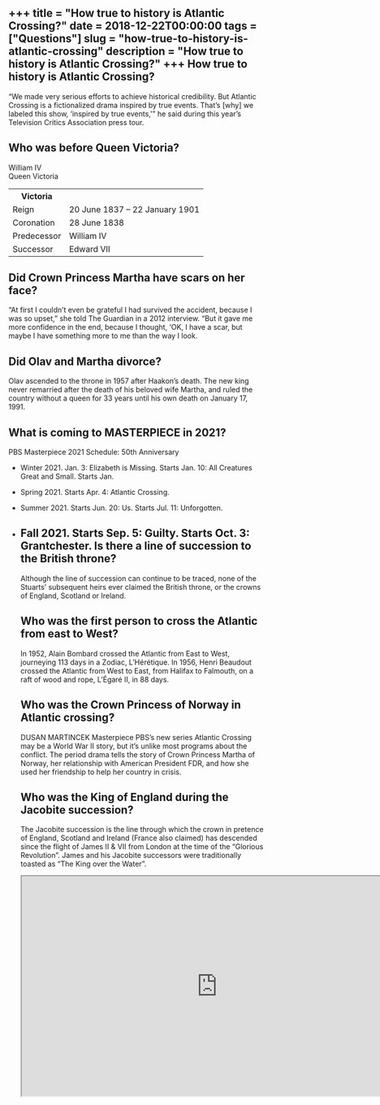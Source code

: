 +++
title = "How true to history is Atlantic Crossing?"
date = 2018-12-22T00:00:00
tags = ["Questions"]
slug = "how-true-to-history-is-atlantic-crossing"
description = "How true to history is Atlantic Crossing?"
+++
How true to history is Atlantic Crossing?
-----------------------------------------

“We made very serious efforts to achieve historical credibility. But Atlantic Crossing is a fictionalized drama inspired by true events. That’s \[why\] we labeled this show, ‘inspired by true events,'” he said during this year’s Television Critics Association press tour.

Who was before Queen Victoria?
------------------------------

William IV  
Queen Victoria

<table><tr><th>Victoria</th></tr><tr><td>Reign</td><td>20 June 1837 – 22 January 1901</td></tr><tr><td>Coronation</td><td>28 June 1838</td></tr><tr><td>Predecessor</td><td>William IV</td></tr><tr><td>Successor</td><td>Edward VII</td></tr></table>

Did Crown Princess Martha have scars on her face?
-------------------------------------------------

“At first I couldn’t even be grateful I had survived the accident, because I was so upset,” she told The Guardian in a 2012 interview. “But it gave me more confidence in the end, because I thought, ‘OK, I have a scar, but maybe I have something more to me than the way I look.

Did Olav and Martha divorce?
----------------------------

Olav ascended to the throne in 1957 after Haakon’s death. The new king never remarried after the death of his beloved wife Martha, and ruled the country without a queen for 33 years until his own death on January 17, 1991.

What is coming to MASTERPIECE in 2021?
--------------------------------------

PBS Masterpiece 2021 Schedule: 50th Anniversary

- Winter 2021. Jan. 3: Elizabeth is Missing. Starts Jan. 10: All Creatures Great and Small. Starts Jan.
- Spring 2021. Starts Apr. 4: Atlantic Crossing.
- Summer 2021. Starts Jun. 20: Us. Starts Jul. 11: Unforgotten.
- Fall 2021. Starts Sep. 5: Guilty. Starts Oct. 3: Grantchester. Is there a line of succession to the British throne?
    ----------------------------------------------------
    
    Although the line of succession can continue to be traced, none of the Stuarts’ subsequent heirs ever claimed the British throne, or the crowns of England, Scotland or Ireland.
    
    Who was the first person to cross the Atlantic from east to West?
    -----------------------------------------------------------------
    
    In 1952, Alain Bombard crossed the Atlantic from East to West, journeying 113 days in a Zodiac, L’Hérétique. In 1956, Henri Beaudout crossed the Atlantic from West to East, from Halifax to Falmouth, on a raft of wood and rope, L’Égaré II, in 88 days.
    
    Who was the Crown Princess of Norway in Atlantic crossing?
    ----------------------------------------------------------
    
    DUSAN MARTINCEK Masterpiece PBS’s new series Atlantic Crossing may be a World War II story, but it’s unlike most programs about the conflict. The period drama tells the story of Crown Princess Martha of Norway, her relationship with American President FDR, and how she used her friendship to help her country in crisis.
    
    Who was the King of England during the Jacobite succession?
    -----------------------------------------------------------
    
    The Jacobite succession is the line through which the crown in pretence of England, Scotland and Ireland (France also claimed) has descended since the flight of James II &amp; VII from London at the time of the “Glorious Revolution”. James and his Jacobite successors were traditionally toasted as “The King over the Water”.
    
    <iframe allow="accelerometer; autoplay; clipboard-write; encrypted-media; gyroscope; picture-in-picture" allowfullscreen="" class="__youtube_prefs__  epyt-is-override  no-lazyload" data-no-lazy="1" data-origheight="433" data-origwidth="770" data-skipgform_ajax_framebjll="" height="433" id="_ytid_18635" loading="lazy" src="https://www.youtube.com/embed/jNgP6d9HraI?enablejsapi=1&autoplay=0&cc_load_policy=0&cc_lang_pref=&iv_load_policy=1&loop=0&modestbranding=0&rel=1&fs=1&playsinline=0&autohide=2&theme=dark&color=red&controls=1&" title="YouTube player" width="770"></iframe>
